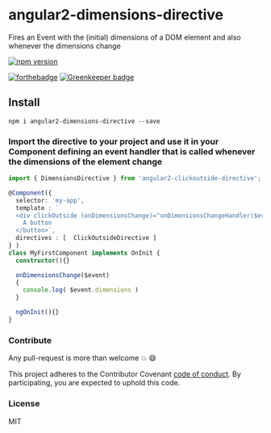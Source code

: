 # angular2-dimensions-directive
Fires an Event with the (initial) dimensions of a DOM element and also whenever the dimensions change

[![npm version](https://badge.fury.io/js/angular2-clickoutside-directive.svg)](https://badge.fury.io/js/angular2-clickoutside-directive)

[![forthebadge](http://forthebadge.com/images/badges/built-with-love.svg)](http://forthebadge.com) [![Greenkeeper badge](https://badges.greenkeeper.io/AvraamMavridis/angular2-dimensions-directive.svg)](https://greenkeeper.io/)

## Install

`npm i angular2-dimensions-directive --save`

### Import the directive to your project and use it in your Component defining an event handler that is called whenever the dimensions of the element change

```typescript
import { DimensionsDirective } from 'angular2-clickoutside-directive';

@Component({
  selector: 'my-app',
  template : `
  <div clickOutside (onDimensionsChange)="onDimensionsChangeHandler($event)"">
    A button
  </button>`,
  directives : [  ClickOutsideDirective ]
} )
class MyFirstComponent implements OnInit {
  constructor(){}

  onDimensionsChange($event)
  {
    console.log( $event.dimensions )
  }

  ngOnInit(){}
}
```
### Contribute

Any pull-request is more than welcome :boom: :smile:

This project adheres to the Contributor Covenant [code of conduct](http://contributor-covenant.org/). By participating, you are expected to uphold this code.

### License

MIT
